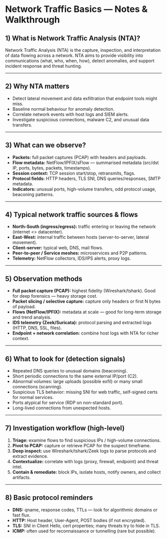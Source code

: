 # Network Traffic Basics — Notes & Walkthrough

## 1) What is Network Traffic Analysis (NTA)?
Network Traffic Analysis (NTA) is the capture, inspection, and interpretation of data flowing across a network. NTA aims to provide visibility into communications (what, who, when, how), detect anomalies, and support incident response and threat hunting.

---

## 2) Why NTA matters
- Detect lateral movement and data exfiltration that endpoint tools might miss.  
- Baseline normal behaviour for anomaly detection.  
- Correlate network events with host logs and SIEM alerts.  
- Investigate suspicious connections, malware C2, and unusual data transfers.

---

## 3) What can we observe?
- **Packets:** full packet captures (PCAP) with headers and payloads.  
- **Flow metadata:** NetFlow/IPFIX/sFlow — summarised metadata (src/dst IP, ports, bytes, packets, timestamps).  
- **Session context:** TCP session start/stop, retransmits, flags.  
- **Protocol fields:** HTTP headers, TLS SNI, DNS queries/responses, SMTP metadata.  
- **Indicators:** unusual ports, high-volume transfers, odd protocol usage, beaconing patterns.

---

## 4) Typical network traffic sources & flows
- **North-South (ingress/egress):** traffic entering or leaving the network (internet <> datacenter).  
- **East-West:** internal traffic between hosts (server-to-server, lateral movement).  
- **Client-server:** typical web, DNS, mail flows.  
- **Peer-to-peer / Service meshes:** microservices and P2P patterns.
- **Telemetry:** NetFlow collectors, IDS/IPS alerts, proxy logs.

---

## 5) Observation methods
- **Full packet capture (PCAP):** highest fidelity (Wireshark/tshark). Good for deep forensics — heavy storage cost.  
- **Packet slicing / selective capture:** capture only headers or first N bytes of payload.  
- **Flows (NetFlow/IPFIX):** metadata at scale — good for long-term storage and trend analysis.  
- **IDS telemetry (Zeek/Suricata):** protocol parsing and extracted logs (HTTP, DNS, SSL, files).  
- **Endpoint + network correlation:** combine host logs with NTA for richer context.

---

## 6) What to look for (detection signals)
- Repeated DNS queries to unusual domains (beaconing).  
- Short periodic connections to the same external IP/port (C2).  
- Abnormal volumes: large uploads (possible exfil) or many small connections (scanning).  
- Suspicious TLS behavior: missing SNI for web traffic, self-signed certs for normal services.  
- Ports atypical for service (RDP on non-standard port).  
- Long-lived connections from unexpected hosts.

---

## 7) Investigation workflow (high-level)
1. **Triage:** examine flows to find suspicious IPs / high-volume connections.  
2. **Pivot to PCAP:** capture or retrieve PCAP for the suspect timeframe.  
3. **Deep inspect:** use Wireshark/tshark/Zeek logs to parse protocols and extract evidence.  
4. **Contextualize:** correlate with logs (proxy, firewall, endpoint) and threat intel.  
5. **Contain & remediate:** block IPs, isolate hosts, notify owners, and collect artifacts.

---

## 8) Basic protocol reminders
- **DNS:** qname, response codes, TTLs — look for algorithmic domains or fast flux.  
- **HTTP:** Host header, User-Agent, POST bodies (if not encrypted).  
- **TLS:** SNI in Client Hello, cert properties; many threats try to hide in TLS.  
- **ICMP:** often used for reconnaissance or tunnelling (rare but possible).

